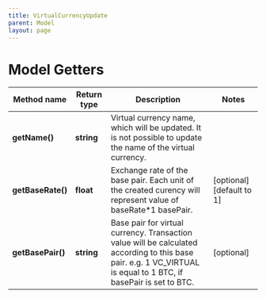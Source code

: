 ```yaml
---
title: VirtualCurrencyUpdate
parent: Model
layout: page
---
```


# Model Getters

Method name | Return type | Description | Notes
------------ | ------------- | ------------- | -------------
**getName()** | **string** | Virtual currency name, which will be updated. It is not possible to update the name of the virtual currency. |
**getBaseRate()** | **float** | Exchange rate of the base pair. Each unit of the created curency will represent value of baseRate*1 basePair. | [optional] [default to 1]
**getBasePair()** | **string** | Base pair for virtual currency. Transaction value will be calculated according to this base pair. e.g. 1 VC_VIRTUAL is equal to 1 BTC, if basePair is set to BTC. | [optional]

